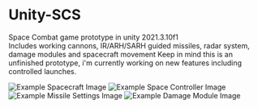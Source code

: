 # Unity-SCS
Space Combat game prototype in unity 2021.3.10f1<br>
Includes working cannons, IR/ARH/SARH guided missiles, radar system, damage modules and spacecraft movement
Keep in mind this is an unfinished prototype, i'm currently working on new features including controlled launches.

![Example Spacecraft Image](https://github.com/Kheeto/Unity-SCS/blob/main/.github/space%20game%20test.PNG)
![Example Space Controller Image](https://github.com/Kheeto/Unity-SCS/blob/main/.github/ship%20inspector.PNG)
![Example Missile Settings Image](https://github.com/Kheeto/Unity-SCS/blob/main/.github/missile%20inspector.PNG)
![Example Damage Module Image](https://github.com/Kheeto/Unity-SCS/blob/main/.github/module%20inspector.PNG)
